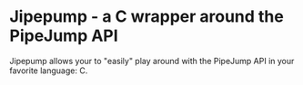 Jipepump - a C wrapper around the PipeJump API
==============================================

Jipepump allows your to "easily" play around with the PipeJump API in your
favorite language: C.

